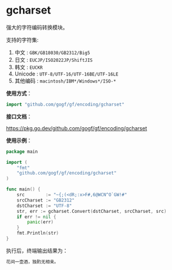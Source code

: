 
# gcharset

强大的字符编码转换模块。

支持的字符集: 

1. 中文 : `GBK/GB18030/GB2312/Big5`
1. 日文 : `EUCJP/ISO2022JP/ShiftJIS`
1. 韩文 : `EUCKR`
1. Unicode : `UTF-8/UTF-16/UTF-16BE/UTF-16LE`
1. 其他编码 : `macintosh/IBM*/Windows*/ISO-*`

**使用方式**：
```go
import "github.com/gogf/gf/encoding/gcharset"
```
**接口文档**：

https://pkg.go.dev/github.com/gogf/gf/encoding/gcharset

**使用示例**：

```go
package main

import (
	"fmt"
	"github.com/gogf/gf/encoding/gcharset"
)

func main() {
	src        := "~{;(<dR;:x>F#,6@WCN^O`GW!#"
	srcCharset := "GB2312"
	dstCharset := "UTF-8"
	str, err := gcharset.Convert(dstCharset, srcCharset, src)
	if err != nil {
		panic(err)
	}
	fmt.Println(str)
}
```
执行后，终端输出结果为：
```html
花间一壶酒，独酌无相亲。
```
